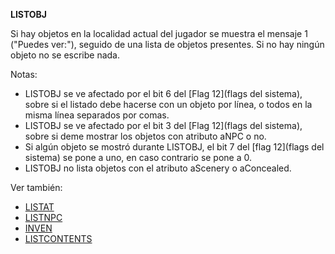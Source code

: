 **LISTOBJ**

Si hay objetos en la localidad actual del jugador se muestra el mensaje 1 ("Puedes ver:"), seguido de una lista de objetos presentes. Si no hay ningún objeto no se escribe nada.

Notas:

- LISTOBJ se ve afectado por el bit 6 del [Flag 12](flags del sistema), sobre si el listado debe hacerse con un objeto por línea, o todos en la misma línea separados por comas.
- LISTOBJ se ve afectado por el bit 3 del [Flag 12](flags del sistema), sobre si deme mostrar los objetos con atributo aNPC o no.
- Si algún objeto se mostró durante LISTOBJ, el bit 7 del [flag 12](flags del sistema) se pone a uno, en caso contrario se pone a 0.
- LISTOBJ no lista objetos con el atributo aScenery o aConcealed.

Ver también:

* [LISTAT](LISTAT_ES)
* [LISTNPC](LISTNPC_ES)
* [INVEN](INVEN_ES)
* [LISTCONTENTS](LISTCONTENTS_ES)
